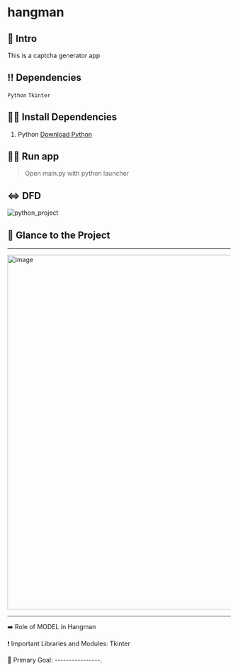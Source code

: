 # hangman

## 📃 Intro
This is a captcha generator app


## ‼ Dependencies

`Python` `Tkinter`


## 👩‍💻 Install Dependencies

1. Python
<a href="https://www.python.org/downloads/" target="_blank">Download Python</a>


## 🏃‍♂️ Run app

> Open main.py with python launcher
## ⇔ DFD
![python_project]()


## 👀 Glance to the Project
____
<img width="801" alt="image" src="https://user-images.githubusercontent.com/71517975/198833582-6deba9ef-50cb-4343-8356-7b7166836746.png">

____

➡️ Role of MODEL in Hangman

❗ Important Libraries and Modules: Tkinter

🎯 Primary Goal: ----------------.
